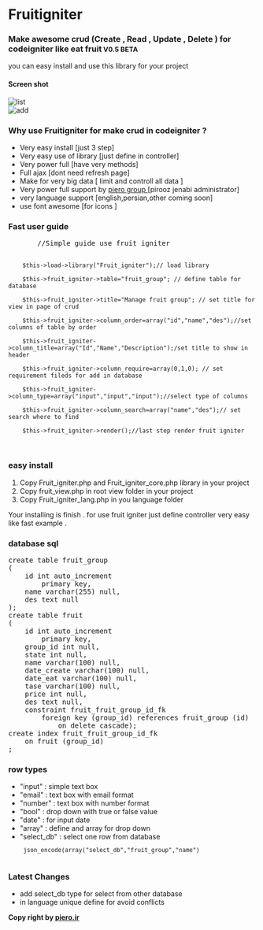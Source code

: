 # Fruitigniter 

<h3> Make awesome crud (Create , Read , Update , Delete ) for codeigniter like eat fruit<small> V0.5 BETA </small></h3>
<p> you can easy install and use this library for your project </p>

<h4> Screen shot  </h4>
<img src="http://www.piero.ir/fruitigniter/screenshot/fruitigniter-sc1.jpg" alt="list" >
<br/>
<img src="http://www.piero.ir/fruitigniter/screenshot/fruitigniter-sc2.jpg" alt="add" >


<h3> Why use Fruitigniter for make crud in codeigniter ? </h3>
<ul>
<li> Very easy install [just 3 step] </li>
<li> Very easy use of library [just define in controller] </li>
<li> Very power full [have very methods] </li>
<li> Full ajax [dont need refresh page]  </li>
<li> Make for very big data  [ limit and controll all data ] </li>
<li> Very power full support by <a href='http://www.piero.ir'> piero group </a> [pirooz jenabi administrator] </li>
<li> very language support [english,persian,other coming soon] </li>
<li> use font awesome [for icons ] </li>
</ul>

<h3> Fast user guide  </h3>
<pre>
       //Simple guide use fruit igniter
        
        $this->load->library("Fruit_igniter");// load library
        
        $this->fruit_igniter->table="fruit_group"; // define table for database
        
        $this->fruit_igniter->title="Manage fruit group"; // set title for view in page of crud
        
        $this->fruit_igniter->column_order=array("id","name","des");//set columns of table by order

        $this->fruit_igniter->column_title=array("Id","Name","Description");/set title to show in header
       
        $this->fruit_igniter->column_require=array(0,1,0); // set requirement fileds for add in database 
      
        $this->fruit_igniter->column_type=array("input","input","input");//select type of columns
       
        $this->fruit_igniter->column_search=array("name","des");// set search where to find 
       
        $this->fruit_igniter->render();//last step render fruit igniter
</pre>


<h3> easy install </h3>
<ol>
<li> Copy Fruit_igniter.php and Fruit_igniter_core.php library in your project </li>
<li> Copy fruit_view.php in root view folder in your project  </li>
<li> Copy Fruit_igniter_lang.php in you language folder  </li>
</ol>
<p> Your installing is finish . for use fruit igniter just define controller very easy like fast example .</p>

<h3> database sql   </h3>
<pre>
create table fruit_group
(
	id int auto_increment
		primary key,
	name varchar(255) null,
	des text null
);
create table fruit
(
	id int auto_increment
		primary key,
	group_id int null,
	state int null,
	name varchar(100) null,
	date_create varchar(100) null,
	date_eat varchar(100) null,
	tase varchar(100) null,
	price int null,
	des text null,
	constraint fruit_fruit_group_id_fk
		foreign key (group_id) references fruit_group (id)
			on delete cascade);
create index fruit_fruit_group_id_fk
	on fruit (group_id)
;
</pre>
<h3> row types </h3>
<ul>
<li> "input"     : simple text box </li> 
<li> "email"     : text box with email format </li>
<li> "number"    : text box with number format  </li>
<li> "bool"      : drop down with true or false value </li>
<li> "date"      : for input date </li>
<li> "array"     : define and array for drop down </li>
<li> "select_db" : select one row from database <small>
 <pre>
 json_encode(array("select_db","fruit_group","name")
 </pre>
 </small> </li>
</ul>
<h3> Latest Changes </h3>
<ul>
<li> add select_db type for select from other database </li> 
<li> in language unique define for avoid conflicts   </li>
</ul>
<b> Copy right by  <a href="http://www.piero.ir" >piero.ir </a> </b>


